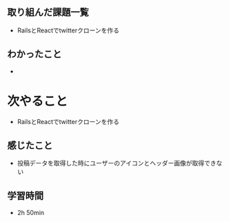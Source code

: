 ## 取り組んだ課題一覧
- RailsとReactでtwitterクローンを作る
## わかったこと
- 
# 次やること
- RailsとReactでtwitterクローンを作る
## 感じたこと
- 投稿データを取得した時にユーザーのアイコンとヘッダー画像が取得できない
## 学習時間
- 2h 50min